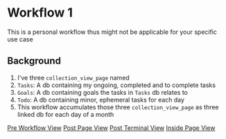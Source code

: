 # Workflow 1

This is a personal workflow thus might not be applicable for your specific use case

## Background

1. I've three `collection_view_page` named
  1. `Tasks`: A db containing my ongoing, completed and to complete tasks
  2. `Goals`: A db containing goals the tasks in `Tasks` db relates to
  3. `Todo`: A db containing minor, ephemeral tasks for each day 
2. This workflow accumulates those three `collection_view_page` as three linked db for each day of a month

[Pre Workflow View](./pre.png)
[Post Page View](./post.png)
[Post Terminal View](./post_terminal.png)
[Inside Page View](./post_page.png)